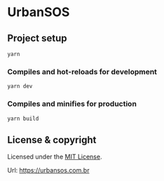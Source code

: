 # UrbanSOS

## Project setup
```
yarn
```

### Compiles and hot-reloads for development
```
yarn dev
```

### Compiles and minifies for production
```
yarn build
```

## License & copyright

Licensed under the [MIT License](LICENSE.md).

Url: https://urbansos.com.br
